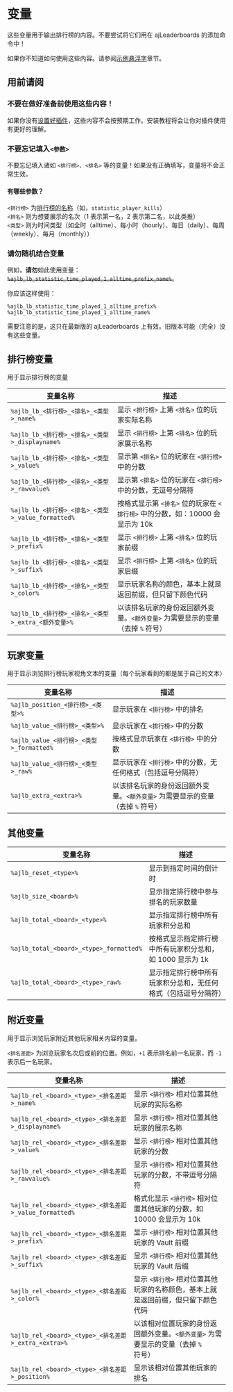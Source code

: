 # 变量

这些变量用于输出排行榜的内容。不要尝试将它们用在 ajLeaderboards 的添加命令中！

如果你不知道如何使用这些内容。请参阅[示例悬浮字](setup.setup.md#3可选在悬浮字中显示排行榜)章节。

## 用前请阅

### 不要在做好准备前使用这些内容！

如果你没有[设置好插件](setup.setup.md)，这些内容不会按预期工作。安装教程将会让你对插件使用有更好的理解。

### 不要忘记填入`<参数>`

不要忘记填入诸如 `<排行榜>`、`<排名>` 等的变量！如果没有正确填写，变量将不会正常生效。

#### 有哪些参数？

`<排行榜>` 为[排行榜的名称](glossary.md#排行榜名称board-name)（如，`statistic_player_kills`）    
`<排名>` 则为想要展示的名次（1 表示第一名，2 表示第二名，以此类推）    
`<类型>` 则为时间类型（如全时（alltime）、每小时（hourly）、每日（daily）、每周（weekly）、每月（monthly））

### 请勿随机结合变量

例如，**请勿**如此使用变量：~~`%ajlb_lb_statistic_time_played_1_alltime_prefix_name%`~~。

你应该这样使用：

```
%ajlb_lb_statistic_time_played_1_alltime_prefix% %ajlb_lb_statistic_time_played_1_alltime_name%
```

需要注意的是，这只在最新版的 ajLeaderboards 上有效。旧版本可能（完全）没有这些变量。

## 排行榜变量

用于显示排行榜的变量

|变量名称|描述|
|---|---|
|`%ajlb_lb_<排行榜>_<排名>_<类型>_name%`|显示 `<排行榜>` 上第 `<排名>` 位的玩家实际名称|
|`%ajlb_lb_<排行榜>_<排名>_<类型>_displayname%`|显示 `<排行榜>` 上第 `<排名>` 位的玩家展示名称|
|`%ajlb_lb_<排行榜>_<排名>_<类型>_value%`|显示第 `<排名>` 位的玩家在 `<排行榜>` 中的分数|
|`%ajlb_lb_<排行榜>_<排名>_<类型>_rawvalue%`|显示第 `<排名>` 位的玩家在 `<排行榜>` 中的分数，无逗号分隔符|
|`%ajlb_lb_<排行榜>_<排名>_<类型>_value_formatted%`|按格式显示第 `<排名>` 位的玩家在 `<排行榜>` 中的分数，如：10000 会显示为 10k|
|`%ajlb_lb_<排行榜>_<排名>_<类型>_prefix%`|显示 `<排行榜>` 上第 `<排名>` 位的玩家前缀|
|`%ajlb_lb_<排行榜>_<排名>_<类型>_suffix%`|显示 `<排行榜>` 上第 `<排名>` 位的玩家后缀|
|`%ajlb_lb_<排行榜>_<排名>_<类型>_color%`|显示玩家名称的颜色，基本上就是返回前缀，但只留下颜色代码|
|`%ajlb_lb_<排行榜>_<排名>_<类型>_extra_<额外变量>%`|以该排名玩家的身份返回额外变量。`<额外变量>` 为需要显示的变量（去掉 `%` 符号）|

## 玩家变量

用于显示浏览排行榜玩家视角文本的变量（每个玩家看到的都是属于自己的文本）

|变量名称|描述|
|---|---|
|`%ajlb_position_<排行榜>_<类型>%`|显示玩家在 `<排行榜>` 中的排名|
|`%ajlb_value_<排行榜>_<类型>%`|显示玩家在 `<排行榜>` 中的分数|
|`%ajlb_value_<排行榜>_<类型>_formatted%`|按格式显示玩家在 `<排行榜>` 中的分数|
|`%ajlb_value_<排行榜>_<类型>_raw%`|显示玩家在 `<排行榜>` 中的分数，无任何格式（包括逗号分隔符）|
|`%ajlb_extra_<extra>%`|以该排名玩家的身份返回额外变量。`<额外变量>` 为需要显示的变量（去掉 `%` 符号）|

## 其他变量

|变量名称|描述|
|---|---|
|`%ajlb_reset_<type>%`|显示到指定时间的倒计时|
|`%ajlb_size_<board>%`|显示指定排行榜中参与排名的玩家数量|
|`%ajlb_total_<board>_<type>%`|显示指定排行榜中所有玩家积分总和|
|`%ajlb_total_<board>_<type>_formatted%`|按格式显示指定排行榜中所有玩家积分总和，如 1000 显示为 1k|
|`%ajlb_total_<board>_<type>_raw%`|显示指定排行榜中所有玩家积分总和，无任何格式（包括逗号分隔符）|

## 附近变量

用于显示浏览玩家附近其他玩家相关内容的变量。

`<排名差距>` 为浏览玩家名次后或前的位置。例如，`+1` 表示排名前一名玩家，而 `-1` 表示后一名玩家。

|变量名称|描述|
|---|---|
|`%ajlb_rel_<board>_<type>_<排名差距>_name%`|显示 `<排行榜>` 相对位置其他玩家的实际名称|
|`%ajlb_rel_<board>_<type>_<排名差距>_displayname%`|显示 `<排行榜>` 相对位置其他玩家的展示名称|
|`%ajlb_rel_<board>_<type>_<排名差距>_value%`|显示 `<排行榜>` 相对位置其他玩家的分数|
|`%ajlb_rel_<board>_<type>_<排名差距>_rawvalue%`|显示 `<排行榜>` 相对位置其他玩家的分数，不带逗号分隔符|
|`%ajlb_rel_<board>_<type>_<排名差距>_value_formatted%`|格式化显示 `<排行榜>` 相对位置其他玩家的分数，如 10000 会显示为 10k|
|`%ajlb_rel_<board>_<type>_<排名差距>_prefix%`|显示 `<排行榜>` 相对位置其他玩家的 Vault 前缀|
|`%ajlb_rel_<board>_<type>_<排名差距>_suffix%`|显示 `<排行榜>` 相对位置其他玩家的 Vault 后缀|
|`%ajlb_rel_<board>_<type>_<排名差距>_color%`|显示 `<排行榜>` 相对位置其他玩家的名称颜色，基本上就是返回前缀，但只留下颜色代码|
|`%ajlb_rel_<board>_<type>_<排名差距>_extra_<extra>%`|以该相对位置玩家的身份返回额外变量。`<额外变量>` 为需要显示的变量（去掉 `%` 符号）|
|`%ajlb_rel_<board>_<type>_<排名差距>_position%`|显示该相对位置其他玩家的排名|